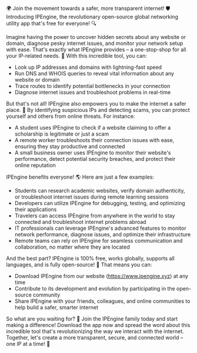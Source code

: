🌍 Join the movement towards a safer, more transparent internet! 🛡️ Introducing IPEngine, the revolutionary open-source global networking utility app that's free for everyone! 🔍

Imagine having the power to uncover hidden secrets about any website or domain, diagnose pesky internet issues, and monitor your network setup with ease. That's exactly what IPEngine provides – a one-stop-shop for all your IP-related needs. 📡 With this incredible tool, you can:

* Look up IP addresses and domains with lightning-fast speed
* Run DNS and WHOIS queries to reveal vital information about any website or domain
* Trace routes to identify potential bottlenecks in your connection
* Diagnose internet issues and troubleshoot problems in real-time

But that's not all! IPEngine also empowers you to make the internet a safer place. 🚀 By identifying suspicious IPs and detecting scams, you can protect yourself and others from online threats. For instance:

* A student uses IPEngine to check if a website claiming to offer a scholarship is legitimate or just a scam
* A remote worker troubleshoots their connection issues with ease, ensuring they stay productive and connected
* A small business owner uses IPEngine to monitor their website's performance, detect potential security breaches, and protect their online reputation

IPEngine benefits everyone! 🌎 Here are just a few examples:

* Students can research academic websites, verify domain authenticity, or troubleshoot internet issues during remote learning sessions
* Developers can utilize IPEngine for debugging, testing, and optimizing their applications
* Travelers can access IPEngine from anywhere in the world to stay connected and troubleshoot internet problems abroad
* IT professionals can leverage IPEngine's advanced features to monitor network performance, diagnose issues, and optimize their infrastructure
* Remote teams can rely on IPEngine for seamless communication and collaboration, no matter where they are located

And the best part? IPEngine is 100% free, works globally, supports all languages, and is fully open-source! 🌟 That means you can:

* Download IPEngine from our website (https://www.ipengine.xyz) at any time
* Contribute to its development and evolution by participating in the open-source community
* Share IPEngine with your friends, colleagues, and online communities to help build a safer, smarter internet

So what are you waiting for? 🚀 Join the IPEngine family today and start making a difference! Download the app now and spread the word about this incredible tool that's revolutionizing the way we interact with the internet. Together, let's create a more transparent, secure, and connected world – one IP at a time! 💪